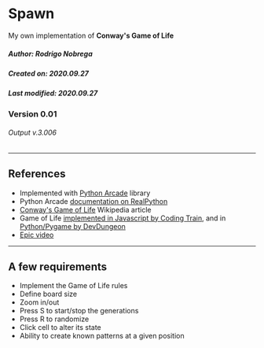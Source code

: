 # Spawn

My own implementation of **Conway's Game of Life**

##### Author: Rodrigo Nobrega
##### Created on: 2020.09.27
##### Last modified: 2020.09.27

### Version 0.01
###### Output v.3.006

---

## References

- Implemented with [Python Arcade](https://arcade.academy/) library
- Python Arcade [documentation on RealPython](https://realpython.com/arcade-python-game-framework/)
- [Conway's Game of Life](https://en.wikipedia.org/wiki/Conway%27s_Game_of_Life) Wikipedia article
- Game of Life [implemented in Javascript by Coding Train](https://www.youtube.com/watch?v=FWSR_7kZuYg&t=1586s), and in [Python/Pygame by DevDungeon](https://www.youtube.com/watch?v=VNAU7HH4QRw)
- [Epic video](https://www.youtube.com/watch?v=C2vgICfQawE)

---

## A few requirements

- Implement the Game of Life rules
- Define board size
- Zoom in/out
- Press S to start/stop the generations
- Press R to randomize
- Click cell to alter its state
- Ability to create known patterns at a given position


